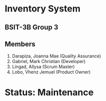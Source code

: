 # Inventory System
## BSIT-3B Group 3

## Members
1. Darapiza, Joanna Mae (Quality Assurance)
2. Gabriel, Mark Christian (Developer)
3. Lingad, Allysa (Scrum Master)
4. Lobo, Vhenz Jemuel (Product Owner)

# Status: Maintenance

